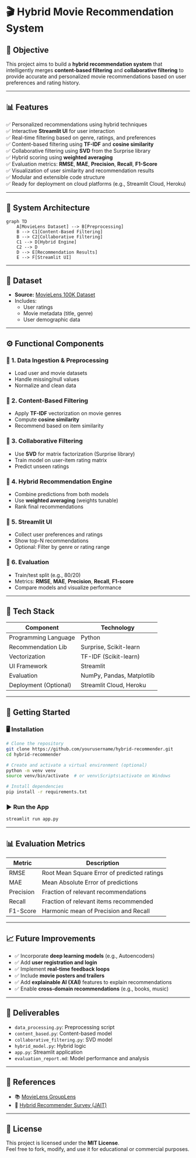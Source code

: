 
# 🎬 Hybrid Movie Recommendation System

## 📌 Objective
This project aims to build a **hybrid recommendation system** that intelligently merges **content-based filtering** and **collaborative filtering** to provide accurate and personalized movie recommendations based on user preferences and rating history.

---

## 📊 Features

✅ Personalized recommendations using hybrid techniques  
✅ Interactive **Streamlit UI** for user interaction  
✅ Real-time filtering based on genre, ratings, and preferences  
✅ Content-based filtering using **TF-IDF** and **cosine similarity**  
✅ Collaborative filtering using **SVD** from the Surprise library  
✅ Hybrid scoring using **weighted averaging**  
✅ Evaluation metrics: **RMSE**, **MAE**, **Precision**, **Recall**, **F1-Score**  
✅ Visualization of user similarity and recommendation results  
✅ Modular and extensible code structure  
✅ Ready for deployment on cloud platforms (e.g., Streamlit Cloud, Heroku)

---

## 🧠 System Architecture

```mermaid
graph TD
    A[MovieLens Dataset] --> B[Preprocessing]
    B --> C1[Content-Based Filtering]
    B --> C2[Collaborative Filtering]
    C1 --> D[Hybrid Engine]
    C2 --> D
    D --> E[Recommendation Results]
    E --> F[Streamlit UI]
```

---

## 📂 Dataset

- **Source:** [MovieLens 100K Dataset](https://www.kaggle.com/datasets/sriharshabsprasad/movielens-dataset-100k-ratings)
- Includes:
  - User ratings
  - Movie metadata (title, genre)
  - User demographic data

---

## ⚙️ Functional Components

### 🔹 1. Data Ingestion & Preprocessing
- Load user and movie datasets
- Handle missing/null values
- Normalize and clean data

### 🔹 2. Content-Based Filtering
- Apply **TF-IDF** vectorization on movie genres
- Compute **cosine similarity**
- Recommend based on item similarity

### 🔹 3. Collaborative Filtering
- Use **SVD** for matrix factorization (Surprise library)
- Train model on user-item rating matrix
- Predict unseen ratings

### 🔹 4. Hybrid Recommendation Engine
- Combine predictions from both models
- Use **weighted averaging** (weights tunable)
- Rank final recommendations

### 🔹 5. Streamlit UI
- Collect user preferences and ratings
- Show top-N recommendations
- Optional: Filter by genre or rating range

### 🔹 6. Evaluation
- Train/test split (e.g., 80/20)
- Metrics: **RMSE**, **MAE**, **Precision**, **Recall**, **F1-score**
- Compare models and visualize performance

---

## 🧰 Tech Stack

| Component            | Technology              |
|---------------------|--------------------------|
| Programming Language| Python                   |
| Recommendation Lib  | Surprise, Scikit-learn   |
| Vectorization       | TF-IDF (Scikit-learn)    |
| UI Framework        | Streamlit                |
| Evaluation          | NumPy, Pandas, Matplotlib|
| Deployment (Optional)| Streamlit Cloud, Heroku |

---

## 🚀 Getting Started

### 🖥️ Installation

```bash
# Clone the repository
git clone https://github.com/yourusername/hybrid-recommender.git
cd hybrid-recommender

# Create and activate a virtual environment (optional)
python -m venv venv
source venv/bin/activate  # or venv\Scripts\activate on Windows

# Install dependencies
pip install -r requirements.txt
```

### ▶️ Run the App

```bash
streamlit run app.py
```

---

## 📊 Evaluation Metrics

| Metric   | Description                              |
|----------|------------------------------------------|
| RMSE     | Root Mean Square Error of predicted ratings |
| MAE      | Mean Absolute Error of predictions       |
| Precision| Fraction of relevant recommendations     |
| Recall   | Fraction of relevant items recommended   |
| F1-Score | Harmonic mean of Precision and Recall    |

---

## 📈 Future Improvements

- ✅ Incorporate **deep learning models** (e.g., Autoencoders)
- ✅ Add **user registration and login**
- ✅ Implement **real-time feedback loops**
- ✅ Include **movie posters and trailers**
- ✅ Add **explainable AI (XAI)** features to explain recommendations
- ✅ Enable **cross-domain recommendations** (e.g., books, music)

---

## 📃 Deliverables

- `data_processing.py`: Preprocessing script
- `content_based.py`: Content-based model
- `collaborative_filtering.py`: SVD model
- `hybrid_model.py`: Hybrid logic
- `app.py`: Streamlit application
- `evaluation_report.md`: Model performance and analysis

---

## 🔗 References

- 📚 [MovieLens GroupLens](https://en.wikipedia.org/wiki/GroupLens_Research)  
- 📘 [Hybrid Recommender Survey (JAIT)](https://www.jait.us/uploadfile/2021/0719/20210719052408995.pdf)

---

## 📝 License

This project is licensed under the **MIT License**.  
Feel free to fork, modify, and use it for educational or commercial purposes.
